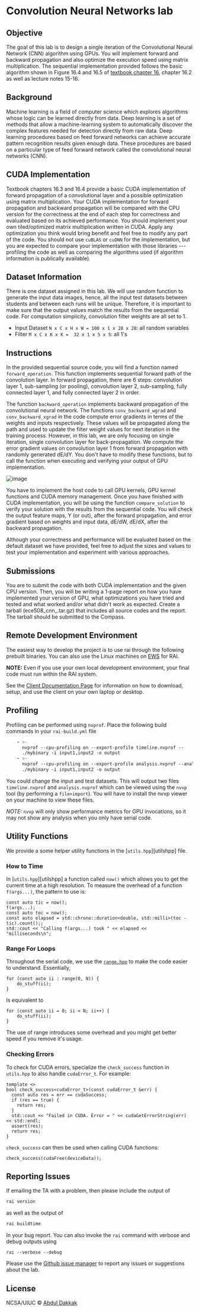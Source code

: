 # Convolution Neural Networks lab

## Objective

The goal of this lab is to design a single iteration of the Convolutional Neural Network (CNN) algorithm using GPUs. You will implement forward and backward propagation and also optimize the execution speed using matrix multiplication. The sequential implementation provided follows the basic algorithm shown in Figure 16.4 and 16.5 of [textbook chapter 16](https://bw-course.ncsa.illinois.edu/pluginfile.php/1469/mod_resource/content/1/3rd-Edition-Chapter16-case-study-DNN-FINAL-corrected.pdf), chapter 16.2 as well as lecture notes 15-16.

## Background

Machine learning is a field of computer science which explores algorithms whose logic can be learned directly from data. Deep learning is a set of methods that allow a machine-learning system to automatically discover the complex features needed for detection directly from raw data. Deep learning procedures based on feed forward networks can achieve accurate pattern recognition results given enough data. These procedures are based on a particular type of feed forward network called the convolutional neural networks (CNN).

## CUDA Implementation

Textbook chapters 16.3 and 16.4 provide a basic CUDA implementation of forward propagation of a convolutional layer and a possible optimization using matrix multiplication. Your CUDA implementation for forward propagation and backward propagation will be compared with the CPU version for the correctness at the end of each step for correctness and evaluated based on its achieved performance. You should implement your own tiled/optimized matrix multiplication written in CUDA. Apply any optimization you think would bring benefit and feel free to modify any part of the code. You should not use `cuBLAS` or `cuDNN` for the implementation, but you are expected to compare your implementation with those libraries --- profiling the code as well as comparing the algorithms used (if algorithm information is publically available).

## Dataset Information

There is one dataset assigned in this lab. We will use random function to generate the input data images, hence, all the input test datasets between students and between each runs will be unique. Therefore, it is important to make sure that the output values match the results from the sequential code. For computation simplicity, convolution filter weights are all set to 1.

* Input Dataset `N x C x H x W = 100 x 1 x 28 x 28`: all random variables
* Filter `M x C x K x K =  32 x 1 x 5 x 5`: all 1's

## Instructions

In the provided sequential source code, you will find a function named `forward_operation`. This function implements sequential forward path of the convolution layer. In forward propagation, there are 6 steps: convolution layer 1, sub-sampling (or pooling), convolution layer 2, sub-sampling, fully connected layer 1, and fully connected layer 2 in order.

The function `backward_operation` implements backward propagation of the convolutional neural network. The functions `conv_backward_wgrad` and `conv_backward_xgrad` in the code compute error gradients in terms of the weights and inputs respectively. These values will be propagated along the path and used to update the filter weight values for next iteration in the training process. However, in this lab, we are only focusing on single iteration, single convolution layer for back-propagation. We compute the error gradient values on convolution layer 1 from forward propagation with randomly generated dE/dY. You don't have to modify these functions, but to call the function when executing and verifying your output of GPU implementation.

![image](/imgs/cnn_path.jpg "thumbnail")

You have to implement the host code to call GPU kernels, GPU kernel functions and CUDA memory management. Once you have finished with CUDA implementation, you will be using the function `compare_solution` to verify your solution with the results from the sequential code. You will check the output feature maps, Y (or out), after the forward propagation, and error gradient based on weights and input data, dE/dW, dE/dX, after the backward propagation.

Although your correctness and performance will be evaluated based on the default dataset we have provided, feel free to adjust the sizes and values to test your implementation and experiment with various approaches.

## Submissions

You are to submit the code with both CUDA implementation and the given CPU version. Then, you will be writing a 1-page report on how you have implemented your version of GPU, what optimizations you have tried and tested and what worked and/or what didn't work as expected. Create a tarball (ece508\_cnn\_<netid>.tar.gz) that includes all source codes and the report. The tarball should be submitted to the Compass.

## Remote Development Environment

The easiest way to develop the project is to use rai through the following prebuilt binaries. You can also use the Linux machines on [EWS](http://it.engineering.illinois.edu/ews) for RAI.

**NOTE:** Even if you use your own local development environment, your final code must run within the RAI system. 

See the [Client Documentation Page](https://github.com/rai-project/rai) for information on how to download, setup, and use the client on your own laptop or desktop.

## Profiling

Profiling can be performed using `nvprof`. Place the following build commands in your `rai-build.yml` file

```yaml
    - >-
      nvprof --cpu-profiling on --export-profile timeline.nvprof --
      ./mybinary -i input1,input2 -o output
    - >-
      nvprof --cpu-profiling on --export-profile analysis.nvprof --analysis-metrics --
      ./mybinary -i input1,input2 -o output
```

You could change the input and test datasets. This will output two files `timeline.nvprof` and `analysis.nvprof` which can be viewed using the `nvvp` tool (by performing a `file>import`). You will have to install the nvvp viewer on your machine to view these files.

_NOTE:_ `nvvp` will only show performance metrics for GPU invocations, so it may not show any analysis when you only have serial code.


## Utility Functions

We provide a some helper utility functions in the [`utils.hpp`][utilshpp] file.

### How to Time

In [`utils.hpp`][utilshpp] a function called `now()` which allows you to get the current time at a high resolution. To measure the overhead of a function `f(args...)`, the pattern to use is:

```{.cpp}
const auto tic = now();
f(args...);
const auto toc = now();
const auto elapsed = std::chrono::duration<double, std::milli>(toc - tic).count();;
std::cout << "Calling f(args...) took " << elapsed << "milliseconds\n";
```

### Range For Loops

Throughout the serial code, we use the [`range.hpp`][rangehpp] to make the code easier to understand. Essentially,

```{.cpp}
for (const auto ii : range(0, N)) {
    do_stuff(ii);
}
```

Is equivalent to

```{.cpp}
for (const auto ii = 0; ii < N; ii++) {
    do_stuff(ii);
}
```

The use of range introduces some overhead and you might get better speed if you remove it's usage.

### Checking Errors

To check for CUDA errors, specialize the `check_success` function in `utils.hpp` to also handle `cudaError_t`. For example:

```{.cpp}
template <>
bool check_success<cudaError_t>(const cudaError_t &err) {
  const auto res = err == cudaSuccess;
  if (res == true) {
    return res;
  }
  std::cout << "Failed in CUDA. Error = " << cudaGetErrorString(err) << std::endl;
  assert(res);
  return res;
}
```

`check_success` can then be used when calling CUDA functions:

```{.cpp}
check_success(cudaFree(deviceData));
```

## Reporting Issues

If emailing the TA with a problem, then please include the output of

```bash
rai version
```

as well as the output of

```bash
rai buildtime
```

In your bug report. You can also invoke the `rai` command with verbose and debug outputs using

```
rai --verbose --debug
```

Please use the [Github issue manager] to report any issues or suggestions about the lab.

[cmakedoc]: https://cmake.org/cmake/help/latest/

[hunterdoc]: https://docs.hunter.sh/en/latest/

[rangehpp]: https://github.com/harrism/cpp11-range

[hunter]: https://github.com/ruslo/hunter


## License

NCSA/UIUC © [Abdul Dakkak](http://impact.crhc.illinois.edu/Content_Page.aspx?student_pg=Default-dakkak)

[github issue manager]: https://github.com/rai-project/rai/issues

